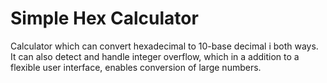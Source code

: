 # Simple Hex Calculator

Calculator which can convert hexadecimal to 10-base decimal i both ways.
It can also detect and handle integer overflow, which in a addition to a flexible user interface, enables conversion of large numbers.
